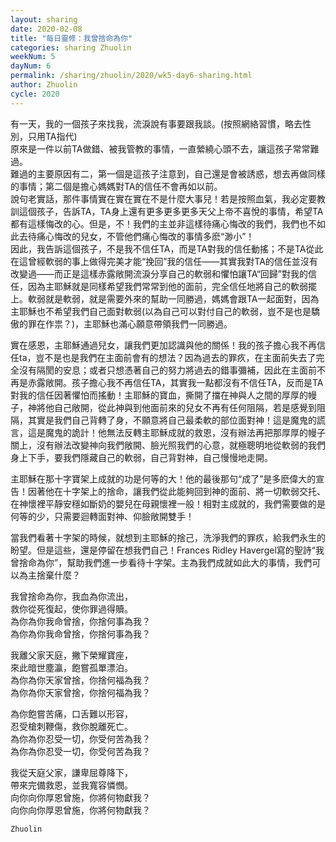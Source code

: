 ```yaml
---
layout: sharing
date: 2020-02-08
title: "每日靈修：我曾捨命為你"
categories: sharing Zhuolin
weekNum: 5
dayNum: 6
permalink: /sharing/zhuolin/2020/wk5-day6-sharing.html
author: Zhuolin
cycle: 2020
---
```


有一天，我的一個孩子來找我，流淚說有事要跟我談。(按照網絡習慣，略去性別，只用TA指代)  
原來是一件以前TA做錯、被我管教的事情，一直縈繞心頭不去，讓這孩子常常難過。  
難過的主要原因有二，第一個是這孩子注意到，自己還是會被誘惑，想去再做同樣的事情；第二個是擔心媽媽對TA的信任不會再如以前。  
說句老實話，那件事情實在實在實在不是什麼大事兒！若是按照血氣，我必定要教訓這個孩子，告訴TA，TA身上還有更多更多更多天父上帝不喜悅的事情，希望TA都有這樣悔改的心。但是，不！我們的主並非這樣待痛心悔改的我們，我們也不如此去待痛心悔改的兒女，不管他們痛心悔改的事情多麽“渺小”！  
因此，我告訴這個孩子，不是我不信任TA，而是TA對我的信任動搖；不是TA從此在這曾經軟弱的事上做得完美才能“挽回”我的信任——其實我對TA的信任並沒有改變過——而正是這樣赤露敞開流淚分享自己的軟弱和懼怕讓TA“回歸”對我的信任，因為主耶穌就是同樣希望我們常常到他的面前，完全信任地將自己的軟弱擺上。軟弱就是軟弱，就是需要外來的幫助一同勝過，媽媽會跟TA一起面對，因為主耶穌也不希望我們自己面對軟弱(以為自己可以對付自己的軟弱，豈不是也是驕傲的罪在作祟？)，主耶穌也滿心願意帶領我們一同勝過。  

實在感恩，主耶穌通過兒女，讓我們更加認識與他的關係！我的孩子擔心我不再信任ta，豈不是也是我們在主面前會有的想法？因為過去的罪疚，在主面前失去了完全沒有隔閡的安息；或者只想憑著自己的努力將過去的錯事彌補，因此在主面前不再是赤露敞開。孩子擔心我不再信任TA，其實我一點都沒有不信任TA，反而是TA對我的信任因著懼怕而搖動！主耶穌的寶血，撕開了擋在神與人之間的厚厚的幔子，神將他自己敞開，從此神與到他面前來的兒女不再有任何阻隔，若是感覺到阻隔，其實是我們自己背轉了身，不願意將自己最柔軟的部位面對神！這是魔鬼的謊言，這是魔鬼的詭計！他無法反轉主耶穌成就的救恩，沒有辦法再把那厚厚的幔子關上，沒有辦法改變神向我們敞開、臉光照我們的心意，就極聰明地從軟弱的我們身上下手，要我們隱藏自己的軟弱，自己背對神，自己慢慢地走開。  

主耶穌在那十字寶架上成就的功是何等的大！他的最後那句“成了”是多麽偉大的宣告！因著他在十字架上的捨命，讓我們從此能夠回到神的面前、將一切軟弱交托、在神懷裡平靜安穩如斷奶的嬰兒在母親懷裡一般！相對主成就的，我們需要做的是何等的少，只需要迴轉面對神、仰臉敞開雙手！  

當我們看著十字架的時候，就想到主耶穌的捨己，洗淨我們的罪疚，給我們永生的盼望。但是這些，還是停留在想我們自己！Frances Ridley Havergel寫的聖詩“我曾捨命為你”，幫助我們進一步看待十字架。主為我們成就如此大的事情，我們可以為主捨棄什麼？  

我曾捨命為你，我血為你流出，  
救你從死復起，使你罪過得贖。  
為你為你我命曾捨，你捨何事為我？  
為你為你我命曾捨，你捨何事為我？  

我離父家天庭，撇下榮耀寶座，  
來此暗世塵瀛，飽嘗孤單漂泊。  
為你為你天家曾捨，你捨何福為我？  
為你為你天家曾捨，你捨何福為我？  

為你飽嘗苦痛，口舌難以形容，  
忍受槍刺鞭傷，救你脫離死亡。  
為你為你忍受一切，你受何苦為我？  
為你為你忍受一切，你受何苦為我？  

我從天庭父家，謙卑屈尊降下，  
帶來完備救恩，並我寬容憐憫。  
向你向你厚恩曾施，你將何物獻我？  
向你向你厚恩曾施，你將何物獻我？  

`Zhuolin`  
